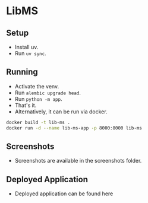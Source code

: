 # LibMS

## Setup
- Install uv.
- Run `uv sync`.

## Running 
- Activate the venv.
- Run `alembic upgrade head`.
- Run `python -m app`.
- That's it.
- Alternatively, it can be run via docker.
```bash
docker build -t lib-ms .
docker run -d --name lib-ms-app -p 8000:8000 lib-ms 
```

## Screenshots
- Screenshots are available in the screenshots folder.

## Deployed Application
- Deployed application can be found here
